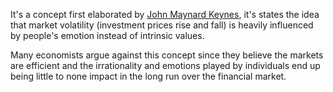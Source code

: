 It's a concept first elaborated by [John Maynard Keynes](https://en.wikipedia.org/wiki/John_Maynard_Keynes), it's states the idea that market volatility (investment prices rise and fall) is heavily influenced by people's emotion instead of intrinsic values.

Many economists argue against this concept since they believe the markets are efficient and the irrationality and emotions played by individuals end up being little to none impact in the long run over the financial market.